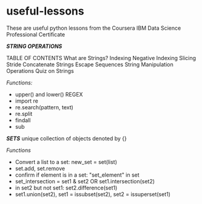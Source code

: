 # useful-lessons
These are useful python lessons from the Coursera IBM Data Science Professional Certificate


***STRING OPERATIONS***

TABLE OF CONTENTS
What are Strings?
Indexing
Negative Indexing
Slicing
Stride
Concatenate Strings
Escape Sequences
String Manipulation Operations
Quiz on Strings

*Functions:*
- upper() and lower()
REGEX
- import re
- re.search(pattern, text)
- re.split
- findall
- sub

***SETS***
unique collection of objects denoted by {}

*Functions*
- Convert a list to a set: new_set = set(list)
- set.add, set.remove
- confirm if element is in a set: "set_element" in set
- set_intersection = set1 & set2 OR set1.intersection(set2)
- in set2 but not set1: set2.difference(set1)
- set1.union(set2), set1 = issubset(set2), set2 = issuperset(set1)
  

